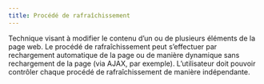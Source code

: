 ```yaml
---
title: Procédé de rafraîchissement
---
```


Technique visant à modifier le contenu d’un ou de plusieurs éléments de la page web. Le procédé de rafraîchissement peut s’effectuer par rechargement automatique de la page ou de manière dynamique sans rechargement de la page (via AJAX, par exemple). L’utilisateur doit pouvoir contrôler chaque procédé de rafraîchissement de manière indépendante.
